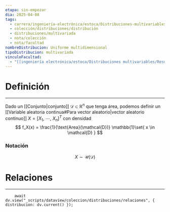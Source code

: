 ```yaml
---
etapa: sin-empezar
dia: 2025-04-08
tags:
  - carrera/ingeniería-electrónica/estoca/Distribuciones-multivariables
  - colección/distribuciones/distribución
  - distribuciones/multivariada
  - nota/colección
  - nota/facultad
nombreDistribucion: Uniforme multidimensional
tipoDistribucion: multivariada
vinculoFacultad:
  - "[[ingeniería electrónica/estoca/Distribuciones multivariables/Resumen.md]]"
---
```

# Definición
---
Dado un [[Conjunto|conjunto]] $\mathcal{D} \subset \mathbb{R}^n$ que tenga área, podemos definir un [[Variable aleatoria continua#Para vector aleatorio|vector aleatorio continuo]] $X = [X_1,~ \cdots,~ X_n]^T$ con densidad $$ f_X(x) = \frac{1}{\text{Area}(\mathcal{D})} \mathbb{1}\set{ x \in \mathcal{D} } $$

### Notación
$$ X \sim \mathcal{U}(\mathcal{D}) $$

# Relaciones
---
```dataviewjs
	await dv.view("_scripts/dataview/coleccion/distribuciones/relaciones", { distribucion: dv.current() });
```
